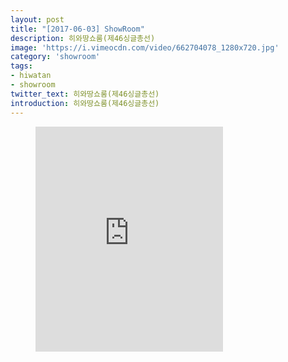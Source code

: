 ```yaml
---
layout: post
title: "[2017-06-03] ShowRoom"
description: 히와땅쇼룸(제46싱글총선)
image: 'https://i.vimeocdn.com/video/662704078_1280x720.jpg'
category: 'showroom'
tags:
- hiwatan
- showroom
twitter_text: 히와땅쇼룸(제46싱글총선)
introduction: 히와땅쇼룸(제46싱글총선)
---
```

<figure class="video_container">
<iframe src="https://player.vimeo.com/video/239668531" height="360" frameborder="0" webkitallowfullscreen mozallowfullscreen allowfullscreen></iframe>
</figure>
